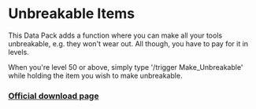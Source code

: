 # Unbreakable Items
This Data Pack adds a function where you can make all your tools unbreakable, e.g. they won't wear out.
All though, you have to pay for it in levels.

When you're level 50 or above, simply type '/trigger Make_Unbreakable' while holding the item you wish to make unbreakable.

### [Official download page](https://www.planetminecraft.com/mod/unbreakable-items/)
